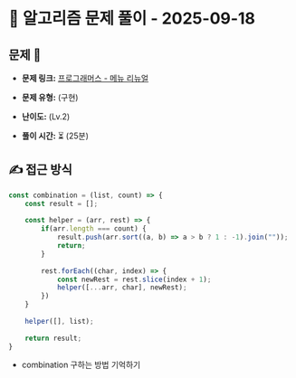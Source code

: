 # 📝 알고리즘 문제 풀이 - 2025-09-18

## 문제 📖

- **문제 링크:** [프로그래머스 - 메뉴 리뉴얼](https://school.programmers.co.kr/learn/courses/30/lessons/72411)

- **문제 유형:** (구현)

- **난이도:** (Lv.2)

- **풀이 시간:** ⏳ (25분)

## ✍ 접근 방식

```ts
const combination = (list, count) => {
    const result = [];
    
    const helper = (arr, rest) => {
        if(arr.length === count) {
            result.push(arr.sort((a, b) => a > b ? 1 : -1).join(""));
            return;
        }
        
        rest.forEach((char, index) => {
            const newRest = rest.slice(index + 1);
            helper([...arr, char], newRest);
        })
    }
    
    helper([], list);
    
    return result;
}
```

- combination 구하는 방법 기억하기